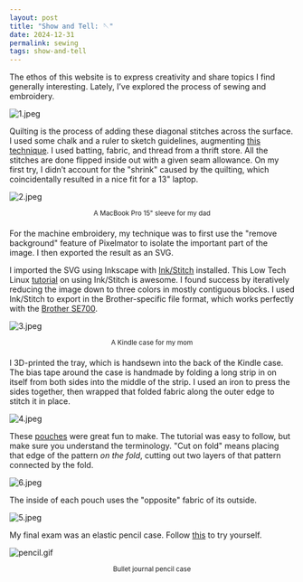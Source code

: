 ```yaml
---
layout: post
title: "Show and Tell: 🪡"
date: 2024-12-31
permalink: sewing
tags: show-and-tell
---
```


The ethos of this website is to express creativity and share topics I find generally interesting. Lately, I’ve explored the process of sewing and embroidery.  

![1.jpeg]({{site.url}}/assets/resources-sewing/1.jpeg)  

Quilting is the process of adding these diagonal stitches across the surface. I used some chalk and a ruler to sketch guidelines, augmenting [this technique](https://hellocreativefamily.com/1-hour-diy-laptop-sleeve-sewing-tutorial-for-any-size-laptop/). I used batting, fabric, and thread from a thrift store. All the stitches are done flipped inside out with a given seam allowance. On my first try, I didn’t account for the "shrink" caused by the quilting, which coincidentally resulted in a nice fit for a 13" laptop.  

![2.jpeg]({{site.url}}/assets/resources-sewing/2.jpeg)  
<div style="text-align: center; margin-bottom: 20px;"><small>A MacBook Pro 15" sleeve for my dad</small></div>  

For the machine embroidery, my technique was to first use the "remove background" feature of Pixelmator to isolate the important part of the image. I then exported the result as an SVG.  

I imported the SVG using Inkscape with [Ink/Stitch](https://inkstitch.org/) installed. This Low Tech Linux [tutorial](https://www.youtube.com/watch?v=46kfuQWOPW0) on using Ink/Stitch is awesome. I found success by iteratively reducing the image down to three colors in mostly contiguous blocks. I used Ink/Stitch to export in the Brother-specific file format, which works perfectly with the [Brother SE700](https://www.brother-usa.com/products/se700).  

![3.jpeg]({{site.url}}/assets/resources-sewing/3.jpeg)  
<div style="text-align: center; margin-bottom: 20px;"><small>A Kindle case for my mom</small></div>  

I 3D-printed the tray, which is handsewn into the back of the Kindle case. The bias tape around the case is handmade by folding a long strip in on itself from both sides into the middle of the strip. I used an iron to press the sides together, then wrapped that folded fabric along the outer edge to stitch it in place.  

![4.jpeg]({{site.url}}/assets/resources-sewing/4.jpeg)  

These [pouches](https://www.youtube.com/watch?v=TW9t0HTK_7E) were great fun to make. The tutorial was easy to follow, but make sure you understand the terminology. "Cut on fold" means placing that edge of the pattern _on the fold_, cutting out two layers of that pattern connected by the fold.  

![6.jpeg]({{site.url}}/assets/resources-sewing/6.jpeg)  

The inside of each pouch uses the "opposite" fabric of its outside.  

![5.jpeg]({{site.url}}/assets/resources-sewing/5.jpeg)  

My final exam was an elastic pencil case.  Follow [this](https://thefolkartfactory.com/super-easy-notebook-pencil-case-free-beginners-pattern) to try yourself.

![pencil.gif]({{site.url}}/assets/resources-sewing/pencil.gif)  
<div style="text-align: center; margin-bottom: 20px;"><small>Bullet journal pencil case</small></div>  
